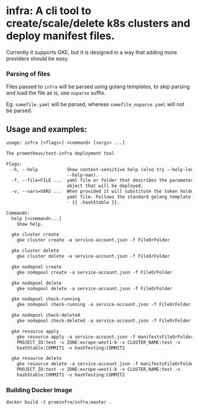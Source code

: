 # infra: A cli tool to create/scale/delete k8s clusters and deploy manifest files.

Currently it supports GKE, but it is designed in a way that adding more providers should be easy.

### Parsing of files

Files passed to `infra` will be parsed using golang templates, to skip parsing and load the file as is, use `noparse` suffix.

Eg. `somefile.yaml` will be parsed, whereas `somefile_noparse.yaml` will not be parsed.

## Usage and examples:

[embedmd]:# (infra-flags.txt)
```txt
usage: infra [<flags>] <command> [<args> ...]

The prometheus/test-infra deployment tool

Flags:
  -h, --help           Show context-sensitive help (also try --help-long and
                       --help-man).
  -f, --file=FILE ...  yaml file or folder that describes the parameters for the
                       object that will be deployed.
  -v, --vars=VARS ...  When provided it will substitute the token holders in the
                       yaml file. Follows the standard golang template formating
                       - {{ .hashStable }}.

Commands:
  help [<command>...]
    Show help.

  gke cluster create
    gke cluster create -a service-account.json -f FileOrFolder

  gke cluster delete
    gke cluster delete -a service-account.json -f FileOrFolder

  gke nodepool create
    gke nodepool create -a service-account.json -f FileOrFolder

  gke nodepool delete
    gke nodepool delete -a service-account.json -f FileOrFolder

  gke nodepool check-running
    gke nodepool check-running -a service-account.json -f FileOrFolder

  gke nodepool check-deleted
    gke nodepool check-deleted -a service-account.json -f FileOrFolder

  gke resource apply
    gke resource apply -a service-account.json -f manifestsFileOrFolder -v
    PROJECT_ID:test -v ZONE:europe-west1-b -v CLUSTER_NAME:test -v
    hashStable:COMMIT1 -v hashTesting:COMMIT2

  gke resource delete
    gke resource delete -a service-account.json -f manifestsFileOrFolder -v
    PROJECT_ID:test -v ZONE:europe-west1-b -v CLUSTER_NAME:test -v
    hashStable:COMMIT1 -v hashTesting:COMMIT2


```

### Building Docker Image

```
docker build -t prominfra/infra:master .
```
